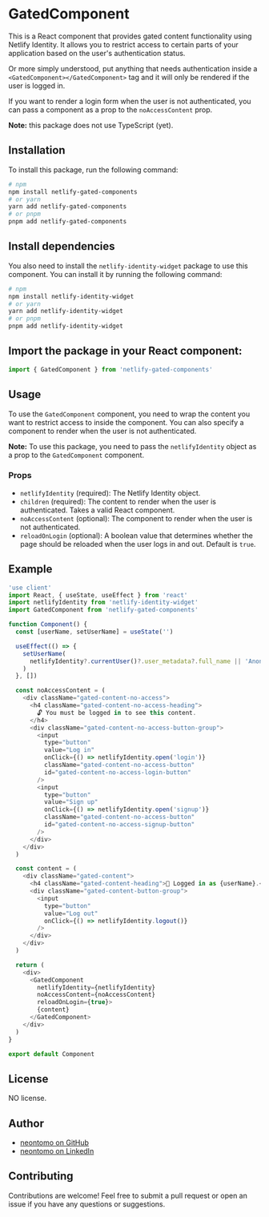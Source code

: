 # GatedComponent

This is a React component that provides gated content functionality using Netlify Identity. It allows you to restrict access to certain parts of your application based on the user's authentication status.

Or more simply understood, put anything that needs authentication inside a `<GatedComponent></GatedComponent>` tag and it will only be rendered if the user is logged in.

If you want to render a login form when the user is not authenticated, you can pass a component as a prop to the `noAccessContent` prop.

**Note:** this package does not use TypeScript (yet).

## Installation

To install this package, run the following command:

```bash
# npm
npm install netlify-gated-components
# or yarn
yarn add netlify-gated-components
# or pnpm
pnpm add netlify-gated-components
```

## Install dependencies

You also need to install the `netlify-identity-widget` package to use this component. You can install it by running the following command:

```bash
# npm
npm install netlify-identity-widget
# or yarn
yarn add netlify-identity-widget
# or pnpm
pnpm add netlify-identity-widget
```

## Import the package in your React component:

```javascript
import { GatedComponent } from 'netlify-gated-components'
```

## Usage

To use the `GatedComponent` component, you need to wrap the content you want to restrict access to inside the component. You can also specify a component to render when the user is not authenticated.

**Note:** To use this package, you need to pass the `netlifyIdentity` object as a prop to the `GatedComponent` component.

### Props

- `netlifyIdentity` (required): The Netlify Identity object.
- `children` (required): The content to render when the user is authenticated. Takes a valid React component.
- `noAccessContent` (optional): The component to render when the user is not authenticated.
- `reloadOnLogin` (optional): A boolean value that determines whether the page should be reloaded when the user logs in and out. Default is `true`.

## Example

```javascript
'use client'
import React, { useState, useEffect } from 'react'
import netlifyIdentity from 'netlify-identity-widget'
import GatedComponent from 'netlify-gated-components'

function Component() {
  const [userName, setUserName] = useState('')

  useEffect(() => {
    setUserName(
      netlifyIdentity?.currentUser()?.user_metadata?.full_name || 'Anon'
    )
  }, [])

  const noAccessContent = (
    <div className="gated-content-no-access">
      <h4 className="gated-content-no-access-heading">
        🔓 You must be logged in to see this content.
      </h4>
      <div className="gated-content-no-access-button-group">
        <input
          type="button"
          value="Log in"
          onClick={() => netlifyIdentity.open('login')}
          className="gated-content-no-access-button"
          id="gated-content-no-access-login-button"
        />
        <input
          type="button"
          value="Sign up"
          onClick={() => netlifyIdentity.open('signup')}
          className="gated-content-no-access-button"
          id="gated-content-no-access-signup-button"
        />
      </div>
    </div>
  )

  const content = (
    <div className="gated-content">
      <h4 className="gated-content-heading">👋 Logged in as {userName}.</h4>
      <div className="gated-content-button-group">
        <input
          type="button"
          value="Log out"
          onClick={() => netlifyIdentity.logout()}
        />
      </div>
    </div>
  )

  return (
    <div>
      <GatedComponent
        netlifyIdentity={netlifyIdentity}
        noAccessContent={noAccessContent}
        reloadOnLogin={true}>
        {content}
      </GatedComponent>
    </div>
  )
}

export default Component
```

## License

NO license.

## Author

- [neontomo on GitHub](https://github.com/neontomo)
- [neontomo on LinkedIn](https://www.linkedin.com/in/tomo-myrman)

## Contributing

Contributions are welcome! Feel free to submit a pull request or open an issue if you have any questions or suggestions.
